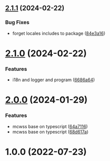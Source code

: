 ## [2.1.1](https://github.com/biyuehu/mcwss/compare/v2.1.0...v2.1.1) (2024-02-22)


### Bug Fixes

* forget locales includes to package ([84e3a16](https://github.com/biyuehu/mcwss/commit/84e3a164e8af4cfa9e769cfd90acdbd8ec023bf1))



# [2.1.0](https://github.com/biyuehu/mcwss/compare/v2.0.0...v2.1.0) (2024-02-22)


### Features

* i18n and logger and program ([6686a64](https://github.com/biyuehu/mcwss/commit/6686a64f00f33f0acbf7d544421eed2a56ac7cbf))



# [2.0.0](https://github.com/biyuehu/mcwss/compare/1.0.0...v2.0.0) (2024-01-29)


### Features

* mcwss base on typescript ([64a7116](https://github.com/biyuehu/mcwss/commit/64a711692d96fcee246212e2a4e1fc89ca12fbbf))
* mcwss base on typescript ([68d617a](https://github.com/biyuehu/mcwss/commit/68d617a677ec08d2f16d7e22a1aa4a79712c3e0f))



# 1.0.0 (2022-07-23)



